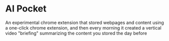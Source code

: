 # AI Pocket

An experimental chrome extension that stored webpages and content using a one-click chrome extension, and then every morning it created a vertical video "briefing" summarizing the content you stored the day before

